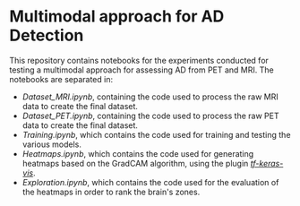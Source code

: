 # Multimodal approach for AD Detection
 
This repository contains notebooks for the experiments conducted for testing a multimodal approach for assessing AD from PET and MRI. The notebooks are separated in:
- *Dataset_MRI.ipynb*, containing the code used to process the raw MRI data to create the final dataset.
- *Dataset_PET.ipynb*, containing the code used to process the raw PET data to create the final dataset.
- *Training.ipynb*, which contains the code used for training and testing the various models.
- *Heatmaps.ipynb*, which contains the code used for generating heatmaps based on the GradCAM algorithm, using the plugin [*tf-keras-vis*](https://github.com/keisen/tf-keras-vis).
- *Exploration.ipynb*, which contains the code used for the evaluation of the heatmaps in order to rank the brain's zones.
